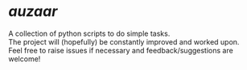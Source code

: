 # *auzaar*

A collection of python scripts to do simple tasks.    
The project will (hopefully) be constantly improved and worked upon.   
Feel free to raise issues if necessary and feedback/suggestions are welcome!
